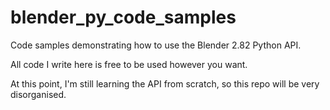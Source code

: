 # blender_py_code_samples

Code samples demonstrating how to use the Blender 2.82 Python API.

All code I write here is free to be used however you want.

At this point, I'm still learning the API from scratch, so this repo will be very disorganised.
